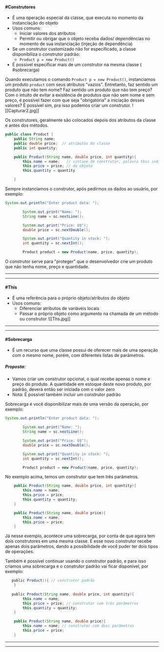 #### #Construtores
- É uma operação especial da classe, que executa no momento da instanciação do objeto
- Usos comuns: 
	- Iniciar valores dos atributos
	- Permitir ou obrigar que o objeto receba dados/ dependências  no momento de sua instanciação (injeção de dependência)
- Se um construtor customizado não for especificado, a classe disponibiliza o construtor padrão:
	- `Product p = new Product()`
- É possível especificar mais de um construtor na mesma classe ( #sobrecarga)

Quando executamos o comando `Product p = new Product()`, instanciamos um produto `product` com seus atributos "vazios".
Entretanto, faz sentido um produto que não tem nome? Faz sentido um produto que não tem preço?
Com o intuito de evitar a existência de produtos que não sem nome e sem preço, é possível fazer com que seja "obrigatória" a iniciação desses valores? 
É possível sim, pra isso podemos criar um construtor.
![[Capturar2.jpg]]

Os construtores, geralmente são colocados depois dos atributos da classe e antes dos métodos.
```java
public class Product {
    public String name;
    public double price;  // atributos da classe
    public int quantity;

    public Product(String name, double price, int quantity){
        this.name = name;   // sintaxe de construtor, palavra this indica os atributos 
	    this.price = price; // do objeto                
	    this.quantity = quantity                

    }
```
Sempre instanciamos o construtor, após pedirmos os dados ao usuário, por exemplo: 
```java
System.out.println("Enter product data: ");

        System.out.print("Name: ");
        String name = sc.nextLine();

        System.out.print("Price: U$");
        double price = sc.nextDouble();

        System.out.print("Quantity in stock: ");
        int quantity = sc.nextInt();

        Product product = new Product(name, price, quantity);
```

O construtor serve para "proteger" que o desenvolvedor crie um produto que não tenha nome, preço e quantidade.

---
---
#### #This
- É uma referência para o próprio objeto/atributos do objeto
- Usos comuns:
	- Diferenciar atributos de variáveis locais
	- Passar o próprio objeto como argumento na chamada de um método ou construtor
![[Ths.jpg]]

---
---

#### #Sobrecarga 
- É um recurso que uma classe possui de oferecer mais de uma operação com o mesmo nome, porém, com diferentes listas de parâmetros.

##### Proposta:
- Vamos criar um construtor opcional, o qual recebe apenas o nome e preço do produto. A quantidade em estoque deste novo produto, por padrão, deverá então ser iniciada com o valor zero
- Nota: É possível também incluir um construtor padrão

Sobrecarga é você disponibilizar mais de uma versão da operação, por exemplo: 
```java
System.out.println("Enter product data: ");

        System.out.print("Name: ");
        String name = sc.nextLine();

        System.out.print("Price: U$");
        double price = sc.nextDouble();

        System.out.print("Quantity in stock: ");
        int quantity = sc.nextInt();

        Product product = new Product(name, price, quantity);
```
No exemplo acima, temos um construtor que tem três parâmetros.


```java
    public Product(String name, double price, int quantity){
        this.name = name;
        this.price = price;
        this.quantity = quantity;
    }

    public Product(String name, double price){
        this.name = name;
        this.price = price;
    }
```
Já nesse exemplo, acontece uma sobrecarga, por conta de que agora tem dois construtores em uma mesma classe. E esse novo construtor recebe apenas dois parâmetros, dando a possibilidade de você puder ter dois tipos de operações. 


Também é possível continuar usando o construtor padrão, e para isso criamos uma sobrecarga e o construtor padrão vai ficar disponível, por exemplo: 
```java
   public Product(){ // construtor padrão
    }
    
   public Product(String name, double price, int quantity){
        this.name = name;
        this.price = price; // construtor com três parâmetros
        this.quantity = quantity;
    }

    public Product(String name, double price){
        this.name = name; // construtor com dois parâmetros
        this.price = price;
    }
```
---
---
